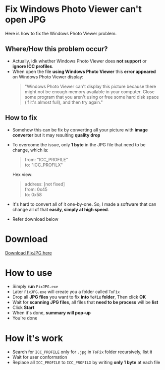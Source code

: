 # Fix Windows Photo Viewer can't open JPG
Here is how to fix the Windows Photo Viewer problem.
 ## Where/How this problem occur?
  - Actually, idk whether Windows Photo Viewer does **not support** or **ignore ICC profiles**.
  - When open the file **using Windows Photo Viewer** this **error appeared** on Windows Photo Viewer display:
    > "Windows Photo Viewer can't display this picture because there might not be enough memory available in your computer. Close some program that you aren't using or free some hard disk space (if it's almost full), and then try again."
 ## How to fix
  - Somehow this can be fix by converting all your picture with **image converter** but it may resulting **quality drop**
  - To overcome the issue, only **1 byte** in the JPG file that need to be change, which is:
    > from: "ICC_PROFILE"\
    > to: "ICC_PROFILX"

    Hex view:
    > address: [not fixed]\
    > from: 0x45\
    > to: 0x58
  - It's hard to convert all of it one-by-one. So, I made a software that can change all of that **easily, simply at high speed**.
  - Refer download below

# Download
  [Download FixJPG here](https://github.com/Zigatronz/Fix-Windows-Photo-Viewer-can-t-open-JPG/releases/tag/v1.1)

# How to use
 - Simply **run** `FixJPG.exe`
 - Later `FixJPG.exe` will create you a folder called `ToFix`
 - Drop all **JPG files** you want to fix **into `ToFix` folder**, Then click **OK**
 - Wait for **scanning JPG files**, all files that **need to be process** will be **list**
 - Click **Start**
 - When it's done, **summary will pop-up**
 - You're done

 # How it's work
 - Search for `ICC_PROFILE` only for `.jpg` in `ToFix` folder recursively, list it
 - Wait for user conformation
 - Replace all `ICC_PROFILE` to `ICC_PROFILX` by writing **only 1 byte** at each file